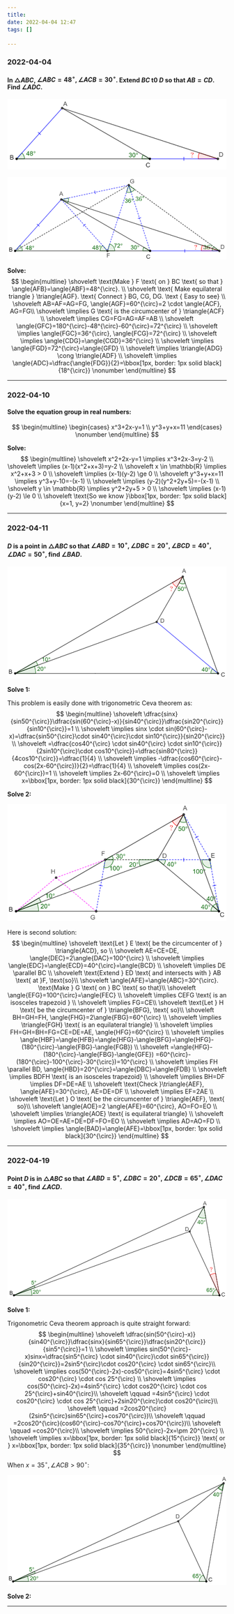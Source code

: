 ```yaml
---
title:
date: 2022-04-04 12:47
tags: []

---
```


### 2022-04-04

#### In $\triangle{ABC}$, $\angle{ABC}=48^{\circ}, \angle{ACB}=30^{\circ}$. Extend $BC$ t0 $D$ so that $AB=CD$. Find $\angle{ADC}$.

![image-20220404125034395](/assets/images/2022-04/image-20220404125034395.png)

![image-20220404130506938](/assets/images/2022-04/image-20220404125258142.png)

**Solve:**
$$
\begin{multline}
\shoveleft \text{Make } F \text{ on } BC \text{ so that } \angle{AFB}=\angle{ABF}=48^{\circ}. \\
\shoveleft \text{ Make equilateral triangle } \triangle{AGF}. \text{ Connect } BG, CG, DG. \text { Easy to see} \\
\shoveleft AB=AF=AG=FG, \angle{AGF}=60^{\circ}=2 \cdot \angle{ACF}, AG=FG\\
\shoveleft \implies G \text{ is the circumcenter of } \triangle{ACF} \\
\shoveleft \implies CG=FG=AG=AF=AB \\
\shoveleft \angle{GFC}=180^{\circ}-48^{\circ}-60^{\circ}=72^{\circ} \\
\shoveleft \implies \angle{FGC}=36^{\circ}, \angle{FCG}=72^{\circ} \\
\shoveleft \implies \angle{CDG}=\angle{CGD}=36^{\circ} \\
\shoveleft \implies \angle{FGD}=72^{\circ}=\angle{GFD}  \\
\shoveleft \implies \triangle{ADG} \cong \triangle{ADF} \\
\shoveleft \implies  \angle{ADC}=\dfrac{\angle{FDG}}{2}=\bbox[1px, border: 1px solid black]{18^{\circ}} \nonumber
\end{multline}
$$

---

### 2022-04-10

#### Solve the equation group in real numbers:
$$
\begin{multline}
\begin{cases}
x^3+2x-y=1 \\
y^3+y+x=11
\end{cases} \nonumber
\end{multline}
$$

**Solve:**
$$
\begin{multline}
\shoveleft x^2+2x-y=1 \implies x^3+2x-3=y-2 \\
\shoveleft \implies (x-1)(x^2+x+3)=y-2 \\
\shoveleft x \in \mathbb{R} \implies x^2+x+3 > 0 \\
\shoveleft \implies (x-1)(y-2) \ge 0 \\
\shoveleft y^3+y+x=11 \implies y^3+y-10=-(x-1) \\
\shoveleft \implies (y-2)(y^2+2y+5)=-(x-1) \\
\shoveleft y \in \mathbb{R} \implies y^2+2y+5 > 0 \\
\shoveleft \implies (x-1)(y-2) \le 0 \\
\shoveleft \text{So we know }\bbox[1px, border: 1px solid black]{x=1, y=2} \nonumber
\end{multline}
$$

---

### 2022-04-11

#### $D$ is a point in $\triangle{ABC}$ so that $\angle{ABD}=10^{\circ}, \angle{DBC}=20^{\circ}, \angle{BCD}=40^{\circ}, \angle{DAC}=50^{\circ}$, find $\angle{BAD}$.

![image-20220411175858333](/assets/images/2022-04/image-20220411175858333.png)

**Solve 1:**

This problem is easily done with trigonometric Ceva theorem as:
$$
\begin{multline}
\shoveleft \dfrac{sinx}{sin50^{\circ}}\dfrac{sin(60^{\circ}-x)}{sin40^{\circ}}\dfrac{sin20^{\circ}}{sin10^{\circ}}=1 \\
\shoveleft \implies sinx \cdot sin(60^{\circ}-x)=\dfrac{sin50^{\circ}\cdot sin40^{\circ}\cdot sin10^{\circ}}{sin20^{\circ}} \\
\shoveleft =\dfrac{cos40^{\circ} \cdot sin40^{\circ} \cdot sin10^{\circ}}{2sin10^{\circ}\cdot cos10^{\circ}}=\dfrac{sin80^{\circ}}{4cos10^{\circ}}=\dfrac{1}{4} \\
\shoveleft \implies -\dfrac{cos60^{\circ}-cos(2x-60^{\circ})}{2}=\dfrac{1}{4} \\
\shoveleft \implies cos(2x-60^{\circ})=1 \\
\shoveleft \implies 2x-60^{\circ}=0 \\
\shoveleft \implies x=\bbox[1px, border: 1px solid black]{30^{\circ}}
\end{multline}
$$

**Solve 2:**

![image-20220411182229404](/assets/images/2022-04/image-20220411180410742.png)

Here is second solution:
$$
\begin{multline}
\shoveleft \text{Let } E \text{ be the circumcenter of } \triangle{ACD}, so \\
\shoveleft AE=CE=DE, \angle{DEC}=2\angle{DAC}=100^{\circ} \\
\shoveleft \implies \angle{EDC}=\angle{ECD}=40^{\circ}=\angle{BCD} \\
\shoveleft \implies DE \parallel BC \\
\shoveleft \text{Extend } ED \text{ and intersects with } AB \text{ at }F, \text{so}\\
\shoveleft \angle{AFE}=\angle{ABC}=30^{\circ}. \text{Make } G \text{ on } BC \text{ so that}\\
\shoveleft \angle{EFG}=100^{\circ}=\angle{FEC} \\
\shoveleft \implies CEFG \text{  is an isosceles trapezoid } \\
\shoveleft \implies FG=CE\\
\shoveleft \text{Let } H \text{ be the circumcenter of } \triangle{BFG}, \text{ so}\\
\shoveleft BH=GH=FH, \angle{FHG}=2\angle{FBG}=60^{\circ} \\
\shoveleft \implies \triangle{FGH} \text{ is an equilateral triangle} \\
\shoveleft \implies FH=GH=BH=FG=CE=DE=AE, \angle{HFG}=60^{\circ} \\
\shoveleft \implies \angle{HBF}=\angle{HFB}=\angle{HFG}-\angle{BFG}=\angle{HFG}-(180^{\circ}-\angle{FBG}-\angle{FGB}) \\
\shoveleft =\angle{HFG}-(180^{\circ}-\angle{FBG}-\angle{GFE}) =60^{\circ}-(180^{\circ}-100^{\circ}-30^{\circ})=10^{\circ} \\
\shoveleft \implies FH \parallel BD, \angle{HBD}=20^{\circ}=\angle{DBC}=\angle{FDB} \\
\shoveleft \implies BDFH \text{ is an isosceles trapezoid} \\
\shoveleft \implies BH=DF \implies DF=DE=AE \\
\shoveleft \text{Check }\triangle{AEF}, \angle{AFE}=30^{\circ}, AE=DE=DF \\
\shoveleft \implies EF=2AE \\
\shoveleft \text{Let } O \text{ be the circumcenter of } \triangle{AEF}, \text{ so}\\
\shoveleft \angle{AOE}=2 \angle{AFE}=60^{\circ}, AO=FO=EO \\
\shoveleft \implies \triangle{AOE} \text{ is equilateral triangle} \\
\shoveleft \implies AO=OE=AE=DE=DF=FO=EO  \\
\shoveleft \implies AD=AO=FD \\
\shoveleft \implies \angle{BAD}=\angle{AFE}=\bbox[1px, border: 1px solid black]{30^{\circ}}
\end{multline}
$$

---

### 2022-04-19

#### Point $D$ is in $\triangle{ABC}$ so that $\angle{ABD}=5^{\circ}, \angle{DBC}=20^{\circ}, \angle{DCB}=65^{\circ}, \angle{DAC}=40^{\circ}$, find $\angle{ACD}$.

![image-20220419155421788](/assets/images/2022-04/image-20220419155302818.png)

**Solve 1:**

Trigonometric Ceva theorem approach is quite straight forward:
$$
\begin{multline}
\shoveleft \dfrac{sin(50^{\circ}-x)}{sin40^{\circ}}\dfrac{sinx}{sin65^{\circ}}\dfrac{sin20^{\circ}}{sin5^{\circ}}=1 \\
\shoveleft \implies sin(50^{\circ}-x)sinx=\dfrac{sin5^{\circ} \cdot sin40^{\circ}\cdot sin65^{\circ}}{sin20^{\circ}}=2sin5^{\circ}\cdot cos20^{\circ} \cdot sin65^{\circ}\\
\shoveleft \implies cos(50^{\circ}-2x)-cos50^{\circ}=4sin5^{\circ} \cdot cos20^{\circ} \cdot cos 25^{\circ} \\
\shoveleft \implies cos(50^{\circ}-2x)=4sin5^{\circ} \cdot cos20^{\circ} \cdot cos 25^{\circ}+sin40^{\circ}\\
 \shoveleft \qquad =4sin5^{\circ} \cdot cos20^{\circ} \cdot cos 25^{\circ}+2sin20^{\circ}\cdot cos20^{\circ}\\
 \shoveleft \qquad =2cos20^{\circ}(2sin5^{\circ}sin65^{\circ}+cos70^{\circ})\\
 \shoveleft \qquad =2cos20^{\circ}(cos60^{\circ}-cos70^{\circ}+cos70^{\circ})\\
 \shoveleft \qquad =cos20^{\circ}\\
\shoveleft \implies 50^{\circ}-2x=\pm 20^{\circ} \\
\shoveleft \implies x=\bbox[1px, border: 1px solid black]{15^{\circ}} \text{ or } x=\bbox[1px, border: 1px solid black]{35^{\circ}} \nonumber
\end{multline}
$$
When $x=35^{\circ}, \angle{ACB} > 90^{\circ}$:

![image-20220421061637833](/assets/images/2022-04/image-20220421061637833.png)

**Solve 2:**

---





